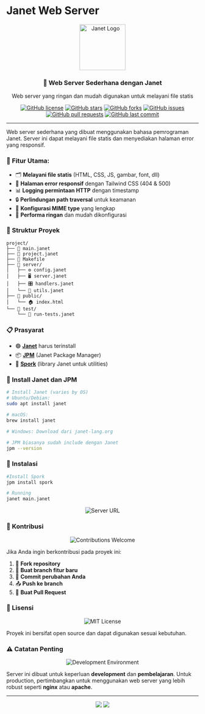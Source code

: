 # Janet Web Server

<div align="center">
  <img src="https://janet-lang.org/assets/janet-big.png" alt="Janet Logo" width="120">
  <h3>🚀 Web Server Sederhana dengan Janet</h3>
  <p>Web server yang ringan dan mudah digunakan untuk melayani file statis</p>
</div>

<div align="center">

[![GitHub license](https://img.shields.io/github/license/Shannzx10/JSWS?color=blue)](https://github.com/Shannzx10/JSWS/blob/main/LICENSE)
[![GitHub stars](https://img.shields.io/github/stars/Shannzx10/JSWS?color=yellow)](https://github.com/Shannzx10/JSWS/stargazers)
[![GitHub forks](https://img.shields.io/github/forks/Shannzx10/JSWS?color=green)](https://github.com/Shannzx10/JSWS/network)
[![GitHub issues](https://img.shields.io/github/issues/Shannzx10/JSWS?color=red)](https://github.com/Shannzx10/JSWS/issues)
[![GitHub pull requests](https://img.shields.io/github/issues-pr/Shannzx10/JSWS?color=purple)](https://github.com/Shannzx10/JSWS/pulls)
[![GitHub last commit](https://img.shields.io/github/last-commit/Shannzx10/JSWS)](https://github.com/Shannzx10/JSWS/commits/main)

</div>

---

Web server sederhana yang dibuat menggunakan bahasa pemrograman Janet. Server ini dapat melayani file statis dan menyediakan halaman error yang responsif.

### 🎯 Fitur Utama:
- 🗂️ **Melayani file statis** (HTML, CSS, JS, gambar, font, dll)
- 🎨 **Halaman error responsif** dengan Tailwind CSS (404 & 500)
- 📊 **Logging permintaan HTTP** dengan timestamp
- 🔒 **Perlindungan path traversal** untuk keamanan
- 📄 **Konfigurasi MIME type** yang lengkap
- 🚀 **Performa ringan** dan mudah dikonfigurasi

### 📁 Struktur Proyek

```
project/
├── 📄 main.janet
├── 📄 project.janet
├── 📄 Makefile
├── 📂 server/
│   ├── ⚙️ config.janet
│   ├── 🖥️ server.janet
│   ├── 🎛️ handlers.janet
│   └── 🔧 utils.janet
├── 📂 public/
│   └── 🏠 index.html
└── 📂 test/
    └── 🧪 run-tests.janet
```

### 📋 Prasyarat

- 🟢 **[Janet](https://janet-lang.org/)** harus terinstall
- 📦 **[JPM](https://github.com/janet-lang/jpm)** (Janet Package Manager)
- 🔧 **[Spork](https://github.com/janet-lang/spork)** (library Janet untuk utilities)

### 🔧 Install Janet dan JPM

```bash
# Install Janet (varies by OS)
# Ubuntu/Debian:
sudo apt install janet

# macOS:
brew install janet

# Windows: Download dari janet-lang.org

# JPM biasanya sudah include dengan Janet
jpm --version
```

### 🚀 Instalasi

```bash
#Install Spork
jpm install spork

# Running 
janet main.janet
```

<div align="center">
  <img src="https://img.shields.io/badge/Server-http%3A%2F%2F127.0.0.1%3A4000-brightgreen?style=for-the-badge&logo=server&logoColor=white" alt="Server URL">
</div>

### 🤝 Kontribusi

<div align="center">
  <img src="https://img.shields.io/badge/Contributions-Welcome-brightgreen?style=for-the-badge&logo=github&logoColor=white" alt="Contributions Welcome">
</div>

Jika Anda ingin berkontribusi pada proyek ini:

1. 🍴 **Fork repository**
2. 🌿 **Buat branch fitur baru**
3. 💾 **Commit perubahan Anda**
4. 📤 **Push ke branch**
5. 🔄 **Buat Pull Request**

### 📄 Lisensi

<div align="center">
  <img src="https://img.shields.io/badge/License-MIT-blue?style=for-the-badge&logo=open-source-initiative&logoColor=white" alt="MIT License">
</div>

Proyek ini bersifat open source dan dapat digunakan sesuai kebutuhan.

### ⚠️ Catatan Penting

<div align="center">
  <img src="https://img.shields.io/badge/Environment-Development-orange?style=for-the-badge&logo=development&logoColor=white" alt="Development Environment">
</div>

Server ini dibuat untuk keperluan **development** dan **pembelajaran**. Untuk production, pertimbangkan untuk menggunakan web server yang lebih robust seperti **nginx** atau **apache**.

---

<div align="center">
  <p>
    <a href="https://janet-lang.org/"><img src="https://img.shields.io/badge/Made%20with-Janet-blue?style=flat-square&logo=janet&logoColor=white"></a>
    <a href="https://github.com/Shannzx10/JSWS"><img src="https://img.shields.io/badge/GitHub-Repository-black?style=flat-square&logo=github&logoColor=white"></a>
  </p>
</div>